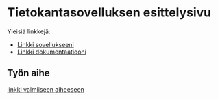 # Tietokantasovelluksen esittelysivu

Yleisiä linkkejä:

* [Linkki sovellukseeni](http://totutotu.users.cs.helsinki.fi/yvp/)
* [Linkki dokumentaatiooni](https://github.com/totutotu/Tsoha-Bootstrap/blob/master/doc/dokumentaatio.pdf)

## Työn aihe

[linkki valmiiseen aiheeseen](http://advancedkittenry.github.io/suunnittelu_ja_tyoymparisto/aiheet/Ystavanvalityspalvelu.html) 
